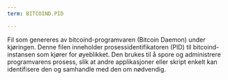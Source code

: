 ```yaml
---
term: BITCOIND.PID

---
```

Fil som genereres av bitcoind-programvaren (Bitcoin Daemon) under kjøringen. Denne filen inneholder prosessidentifikatoren (PID) til bitcoind-instansen som kjører for øyeblikket. Den brukes til å spore og administrere programvarens prosess, slik at andre applikasjoner eller skript enkelt kan identifisere den og samhandle med den om nødvendig.